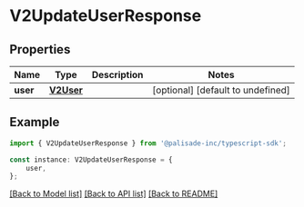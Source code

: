 # V2UpdateUserResponse


## Properties

Name | Type | Description | Notes
------------ | ------------- | ------------- | -------------
**user** | [**V2User**](V2User.md) |  | [optional] [default to undefined]

## Example

```typescript
import { V2UpdateUserResponse } from '@palisade-inc/typescript-sdk';

const instance: V2UpdateUserResponse = {
    user,
};
```

[[Back to Model list]](../README.md#documentation-for-models) [[Back to API list]](../README.md#documentation-for-api-endpoints) [[Back to README]](../README.md)
